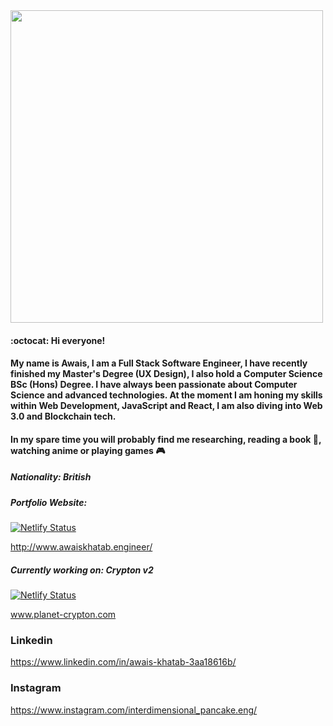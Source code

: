 <img src="https://github-readme-stats.vercel.app/api?username=AKhatabdev&show_icons=true&count_private=true" width="500" height="auto"/>

#### :octocat: Hi everyone!

#### My name is Awais, I am a Full Stack Software Engineer, I have recently finished my Master's Degree (UX Design), I also hold a Computer Science BSc (Hons) Degree. I have always been passionate about Computer Science and advanced technologies. At the moment I am honing my skills within Web Development, JavaScript and React, I am also diving into Web 3.0 and Blockchain tech.
#### In my spare time you will probably find me researching, reading a book 📖, watching anime or playing games 🎮 

##### Nationality: British

##### Portfolio Website:
[![Netlify Status](https://api.netlify.com/api/v1/badges/b2f76165-aae8-467a-ad77-69516ddfaea3/deploy-status)](https://app.netlify.com/sites/awais-khatab-personal-website/deploys)

http://www.awaiskhatab.engineer/

##### Currently working on: Crypton v2
[![Netlify Status](https://api.netlify.com/api/v1/badges/07fbf196-e79b-4774-8af1-0dfe89eb3d60/deploy-status)](https://app.netlify.com/sites/cryptonx/deploys)

www.planet-crypton.com

### Linkedin
https://www.linkedin.com/in/awais-khatab-3aa18616b/
### Instagram
https://www.instagram.com/interdimensional_pancake.eng/

<!--
**AKhatabdev/AKhatabdev** is a ✨ _special_ ✨ repository because its `README.md` (this file) appears on your GitHub profile.

Here are some ideas to get you started:

- 🔭 I’m currently working on ...
- 🌱 I’m currently learning ...
- 👯 I’m looking to collaborate on ...
- 🤔 I’m looking for help with ...
- 💬 Ask me about ...
- 📫 How to reach me: ...
- 😄 Pronouns: ...
- ⚡ Fun fact: ...
-->
